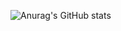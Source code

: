 ![Anurag's GitHub stats](https://github-readme-stats.vercel.app/api?username=wnd06&show_icons=true&theme=radical)
